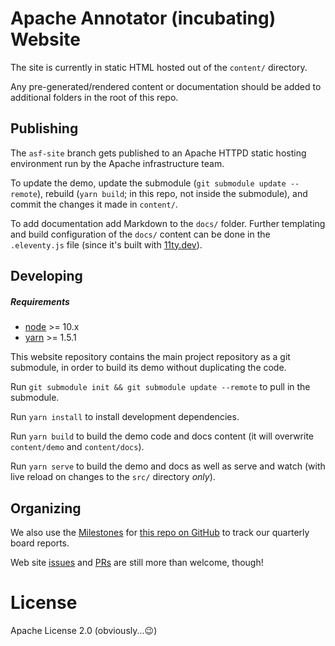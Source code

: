 # Apache Annotator (incubating) Website

The site is currently in static HTML hosted out of the `content/` directory.

Any pre-generated/rendered content or documentation should be added to additional
folders in the root of this repo.

## Publishing

The `asf-site` branch gets published to an Apache HTTPD static hosting environment
run by the Apache infrastructure team.

To update the demo, update the submodule (`git submodule update --remote`), rebuild (`yarn build`; in this repo, not inside the submodule), and commit the changes it made in `content/`.

To add documentation add Markdown to the `docs/` folder. Further templating
and build configuration of the `docs/` content can be done in the `.eleventy.js`
file (since it's built with [11ty.dev](https://11ty.dev/)).

## Developing

##### Requirements

- [node](https://nodejs.org) >= 10.x
- [yarn](https://www.yarnpkg.com/) >= 1.5.1

This website repository contains the main project repository as a git submodule, in order to build its demo without duplicating the code.

Run `git submodule init && git submodule update --remote` to pull in the submodule.

Run `yarn install` to install development dependencies.

Run `yarn build` to build the demo code and docs content (it will overwrite
`content/demo` and `content/docs`).

Run `yarn serve` to build the demo and docs as well as serve and watch (with
live reload on changes to the `src/` directory *only*).

## Organizing

We also use the [Milestones](https://github.com/apache/incubator-annotator-website/milestones?direction=asc&sort=due_date&state=open) for [this repo on GitHub](https://github.com/apache/incubator-annotator-website/) to track our quarterly board reports.

Web site [issues](https://github.com/apache/incubator-annotator-website/issues/) and [PRs](https://github.com/apache/incubator-annotator-website/pulls) are still more than welcome, though!

# License

Apache License 2.0 (obviously...:wink:)
